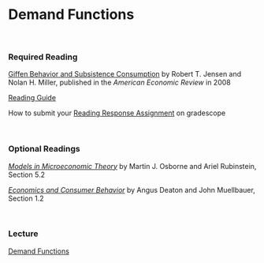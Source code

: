 # Demand Functions  

<br>

### Required Reading

[Giffen Behavior and Subsistence Consumption](https://www.jstor.org/stable/29730133) by 
Robert T. Jensen and Nolan H. Miller, published in the _American Economic Review_ in 2008

[Reading Guide](ECON251-Jensen-Miller-reading-guide-2022-09-09.pdf)

How to submit your [Reading Response Assignment](https://www.gradescope.com/courses/432869/assignments/2257941/) on gradescope

<br>

### Optional Readings  

[_Models in Microeconomic Theory_](https://www.openbookpublishers.com/books/10.11647/obp.0211) by 
Martin J. Osborne and Ariel Rubinstein, Section 5.2

[_Economics and Consumer Behavior_](https://doi-org.ezproxy2.williams.edu/10.1017/CBO9780511805653) by 
Angus Deaton and John Muellbauer, Section 1.2  

<br>

### Lecture  

[Demand Functions](3-demand-function-notes-2022-09-16.pdf)


